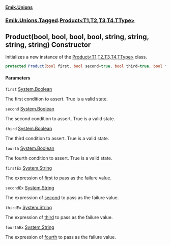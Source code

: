 #### [Emik.Unions](index.md 'index')
### [Emik.Unions.Tagged](Emik.Unions.Tagged.md 'Emik.Unions.Tagged').[Product&lt;T1,T2,T3,T4,TType&gt;](Product{T1,T2,T3,T4,TType}.md 'Emik.Unions.Tagged.Product<T1,T2,T3,T4,TType>')

## Product(bool, bool, bool, bool, string, string, string, string) Constructor

Initializes a new instance of the [Product&lt;T1,T2,T3,T4,TType&gt;](Product{T1,T2,T3,T4,TType}.md 'Emik.Unions.Tagged.Product<T1,T2,T3,T4,TType>') class.

```csharp
protected Product(bool first, bool second=true, bool third=true, bool fourth=true, string? firstEx=null, string? secondEx=null, string? thirdEx=null, string? fourthEx=null);
```
#### Parameters

<a name='Emik.Unions.Tagged.Product_T1,T2,T3,T4,TType_.Product(bool,bool,bool,bool,string,string,string,string).first'></a>

`first` [System.Boolean](https://docs.microsoft.com/en-us/dotnet/api/System.Boolean 'System.Boolean')

The first condition to assert. True is a valid state.

<a name='Emik.Unions.Tagged.Product_T1,T2,T3,T4,TType_.Product(bool,bool,bool,bool,string,string,string,string).second'></a>

`second` [System.Boolean](https://docs.microsoft.com/en-us/dotnet/api/System.Boolean 'System.Boolean')

The second condition to assert. True is a valid state.

<a name='Emik.Unions.Tagged.Product_T1,T2,T3,T4,TType_.Product(bool,bool,bool,bool,string,string,string,string).third'></a>

`third` [System.Boolean](https://docs.microsoft.com/en-us/dotnet/api/System.Boolean 'System.Boolean')

The third condition to assert. True is a valid state.

<a name='Emik.Unions.Tagged.Product_T1,T2,T3,T4,TType_.Product(bool,bool,bool,bool,string,string,string,string).fourth'></a>

`fourth` [System.Boolean](https://docs.microsoft.com/en-us/dotnet/api/System.Boolean 'System.Boolean')

The fourth condition to assert. True is a valid state.

<a name='Emik.Unions.Tagged.Product_T1,T2,T3,T4,TType_.Product(bool,bool,bool,bool,string,string,string,string).firstEx'></a>

`firstEx` [System.String](https://docs.microsoft.com/en-us/dotnet/api/System.String 'System.String')

The expression of [first](Product{T1,T2,T3,T4,TType}..ctor(bool,bool,bool,bool,string,string,string,string).md#Emik.Unions.Tagged.Product_T1,T2,T3,T4,TType_.Product(bool,bool,bool,bool,string,string,string,string).first 'Emik.Unions.Tagged.Product<T1,T2,T3,T4,TType>.Product(bool, bool, bool, bool, string, string, string, string).first') to pass as the failure value.

<a name='Emik.Unions.Tagged.Product_T1,T2,T3,T4,TType_.Product(bool,bool,bool,bool,string,string,string,string).secondEx'></a>

`secondEx` [System.String](https://docs.microsoft.com/en-us/dotnet/api/System.String 'System.String')

The expression of [second](Product{T1,T2,T3,T4,TType}..ctor(bool,bool,bool,bool,string,string,string,string).md#Emik.Unions.Tagged.Product_T1,T2,T3,T4,TType_.Product(bool,bool,bool,bool,string,string,string,string).second 'Emik.Unions.Tagged.Product<T1,T2,T3,T4,TType>.Product(bool, bool, bool, bool, string, string, string, string).second') to pass as the failure value.

<a name='Emik.Unions.Tagged.Product_T1,T2,T3,T4,TType_.Product(bool,bool,bool,bool,string,string,string,string).thirdEx'></a>

`thirdEx` [System.String](https://docs.microsoft.com/en-us/dotnet/api/System.String 'System.String')

The expression of [third](Product{T1,T2,T3,T4,TType}..ctor(bool,bool,bool,bool,string,string,string,string).md#Emik.Unions.Tagged.Product_T1,T2,T3,T4,TType_.Product(bool,bool,bool,bool,string,string,string,string).third 'Emik.Unions.Tagged.Product<T1,T2,T3,T4,TType>.Product(bool, bool, bool, bool, string, string, string, string).third') to pass as the failure value.

<a name='Emik.Unions.Tagged.Product_T1,T2,T3,T4,TType_.Product(bool,bool,bool,bool,string,string,string,string).fourthEx'></a>

`fourthEx` [System.String](https://docs.microsoft.com/en-us/dotnet/api/System.String 'System.String')

The expression of [fourth](Product{T1,T2,T3,T4,TType}..ctor(bool,bool,bool,bool,string,string,string,string).md#Emik.Unions.Tagged.Product_T1,T2,T3,T4,TType_.Product(bool,bool,bool,bool,string,string,string,string).fourth 'Emik.Unions.Tagged.Product<T1,T2,T3,T4,TType>.Product(bool, bool, bool, bool, string, string, string, string).fourth') to pass as the failure value.
